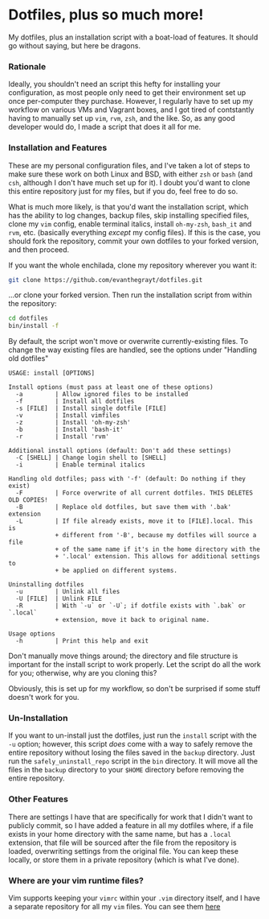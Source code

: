 # Dotfiles, plus so much more!
My dotfiles, plus an installation script with a boat-load of features. It should go without saying, but here be dragons.

### Rationale
Ideally, you shouldn't need an script this hefty for installing your
configuration, as most people only need to get their environment set up once
per-computer they purchase. However, I regularly have to set up my workflow on
various VMs and Vagrant boxes, and I got tired of contstantly having to manually
set up `vim`, `rvm`, `zsh`, and the like. So, as any good developer would do, I made a
script that does it all for me.

### Installation and Features
These are my personal configuration files, and I've taken a lot of steps to make
sure these work on both Linux and BSD, with either `zsh` or `bash` (and `csh`,
although I don't have much set up for it). I doubt you'd want to clone this
entire repository just for my files, but if you do, feel free to do so.

What is much more likely, is that you'd want the installation script, which has
the ability to log changes, backup files, skip installing specified files, clone
my `vim` config, enable terminal italics, install `oh-my-zsh`, `bash_it` and
`rvm`, etc. (basically everything *except* my config files). If this is the
case, you should fork the repository, commit your own dotfiles to your forked
version, and then proceed.

If you want the whole enchilada, clone my repository wherever you want it:
```sh
git clone https://github.com/evanthegrayt/dotfiles.git
```
...or clone your forked version. Then run the installation script from within
the repository:
```sh
cd dotfiles
bin/install -f
```

By default, the script won't move or overwrite currently-existing files. To
change the way existing files are handled, see the options under
"Handling old dotfiles"

```
USAGE: install [OPTIONS]

Install options (must pass at least one of these options)
  -a         | Allow ignored files to be installed
  -f         | Install all dotfiles
  -s [FILE]  | Install single dotfile [FILE]
  -v         | Install vimfiles
  -z         | Install 'oh-my-zsh'
  -b         | Install 'bash-it'
  -r         | Install 'rvm'

Additional install options (default: Don't add these settings)
  -C [SHELL] | Change login shell to [SHELL]
  -i         | Enable terminal italics

Handling old dotfiles; pass with '-f' (default: Do nothing if they exist)
  -F         | Force overwrite of all current dotfiles. THIS DELETES OLD COPIES!
  -B         | Replace old dotfiles, but save them with '.bak' extension
  -L         | If file already exists, move it to [FILE].local. This is
             + different from '-B', because my dotfiles will source a file
             + of the same name if it's in the home directory with the
             + '.local' extension. This allows for additional settings to
             + be applied on different systems.

Uninstalling dotfiles
  -u         | Unlink all files
  -U [FILE]  | Unlink FILE
  -R         | With `-u` or `-U`; if dotfile exists with `.bak` or `.local`
             + extension, move it back to original name.

Usage options
  -h         | Print this help and exit
```

Don't manually move things around; the directory and file structure is important
for the install script to work properly. Let the script do all the work for you;
otherwise, why are you cloning this?

Obviously, this is set up for my workflow, so don't be surprised if some stuff
doesn't work for you.

### Un-Installation
If you want to un-install just the dotfiles, just run the `install` script with
the `-u` option; however, this script *does* come with a way to safely remove
the entire repository without losing the files saved in the `backup` directory.
Just run the `safely_uninstall_repo` script in the `bin` directory. It will move
all the files in the `backup` directory to your `$HOME` directory before
removing the entire repository.

### Other Features
There are settings I have that are specifically for work that I didn't want
to publicly commit, so I have added a feature in all my dotfiles where, if a
file exists in your home directory with the same name, but has a `.local`
extension, that file will be sourced after the file from the repository is
loaded, overwriting settings from the original file. You can keep these locally,
or store them in a private repository (which is what I've done).

### Where are your vim runtime files?
Vim supports keeping your `vimrc` within your `.vim` directory itself, and I
have a separate repository for all my `vim` files. You can see them
[here](https://github.com/evanthegrayt/vimfiles)

